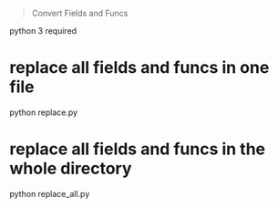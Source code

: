 > Convert Fields and Funcs

python 3 required

# replace all fields and funcs in one file
python replace.py <file>

# replace all fields and funcs in the whole directory
python replace_all.py <directory>